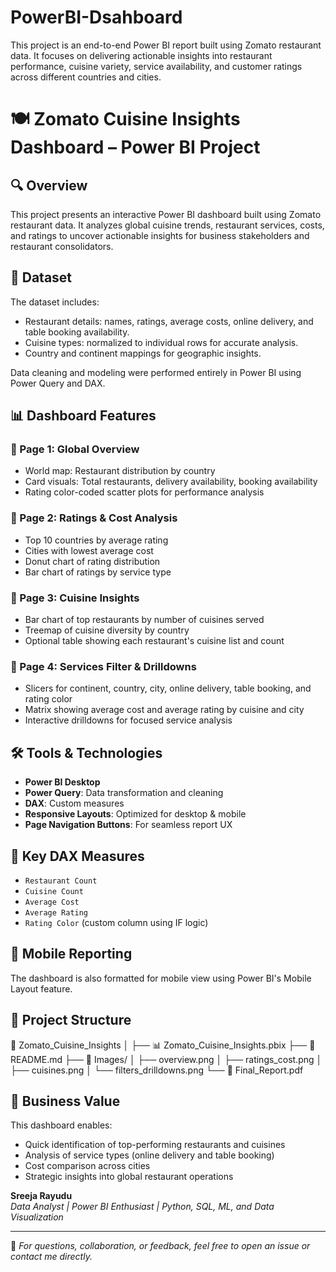 # PowerBI-Dsahboard
This project is an end-to-end Power BI report built using Zomato restaurant data. It focuses on delivering actionable insights into restaurant performance, cuisine variety, service availability, and customer ratings across different countries and cities.  
# 🍽️ Zomato Cuisine Insights Dashboard – Power BI Project

## 🔍 Overview

This project presents an interactive Power BI dashboard built using Zomato restaurant data. It analyzes global cuisine trends, restaurant services, costs, and ratings to uncover actionable insights for business stakeholders and restaurant consolidators.

## 📁 Dataset

The dataset includes:
- Restaurant details: names, ratings, average costs, online delivery, and table booking availability.
- Cuisine types: normalized to individual rows for accurate analysis.
- Country and continent mappings for geographic insights.

Data cleaning and modeling were performed entirely in Power BI using Power Query and DAX.

## 📊 Dashboard Features

### 🔹 Page 1: Global Overview
- World map: Restaurant distribution by country
- Card visuals: Total restaurants, delivery availability, booking availability
- Rating color-coded scatter plots for performance analysis

### 🔹 Page 2: Ratings & Cost Analysis
- Top 10 countries by average rating
- Cities with lowest average cost
- Donut chart of rating distribution
- Bar chart of ratings by service type

### 🔹 Page 3: Cuisine Insights
- Bar chart of top restaurants by number of cuisines served
- Treemap of cuisine diversity by country
- Optional table showing each restaurant's cuisine list and count

### 🔹 Page 4: Services Filter & Drilldowns
- Slicers for continent, country, city, online delivery, table booking, and rating color
- Matrix showing average cost and average rating by cuisine and city
- Interactive drilldowns for focused service analysis

## 🛠️ Tools & Technologies

- **Power BI Desktop**
- **Power Query**: Data transformation and cleaning
- **DAX**: Custom measures
- **Responsive Layouts**: Optimized for desktop & mobile
- **Page Navigation Buttons**: For seamless report UX

## 📌 Key DAX Measures

- `Restaurant Count`
- `Cuisine Count`
- `Average Cost`
- `Average Rating`
- `Rating Color` (custom column using IF logic)

## 📱 Mobile Reporting

The dashboard is also formatted for mobile view using Power BI's Mobile Layout feature.

## 📎 Project Structure
📁 Zomato_Cuisine_Insights
│
├── 📊 Zomato_Cuisine_Insights.pbix
├── 📄 README.md
├── 📂 Images/
│ ├── overview.png
│ ├── ratings_cost.png
│ ├── cuisines.png
│ └── filters_drilldowns.png
└── 📄 Final_Report.pdf


## 🚀 Business Value

This dashboard enables:
- Quick identification of top-performing restaurants and cuisines
- Analysis of service types (online delivery and table booking)
- Cost comparison across cities
- Strategic insights into global restaurant operations

**Sreeja Rayudu**  
*Data Analyst | Power BI Enthusiast | Python, SQL, ML, and Data Visualization*

---

📢 _For questions, collaboration, or feedback, feel free to open an issue or contact me directly._



